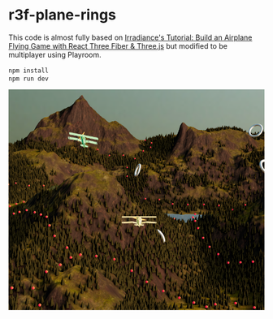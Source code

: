 # r3f-plane-rings

This code is almost fully based on [Irradiance's Tutorial: Build an Airplane Flying Game with React Three Fiber & Three.js](https://www.youtube.com/watch?v=kU77JU7tluc) but modified to be multiplayer using Playroom.

```
npm install
npm run dev
```

![image](./screenshot.png)
